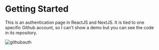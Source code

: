# Getting Started

This is an authentication page in ReactJS and NextJS. It is tied to one specific Github account, so I can't show a demo but you can see the code in its repository.

![githubauth](https://user-images.githubusercontent.com/71913145/229348553-ca46796c-10ad-4fd5-be19-bd20c55d971c.png)
